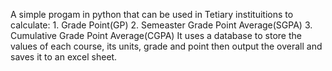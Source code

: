 A simple progam in python that can be used in Tetiary instituitions to calculate:
	1. Grade Point(GP)
	2. Semeaster Grade Point Average(SGPA)
	3. Cumulative Grade Point Average(CGPA)
It uses a database to store the values of each course, its units, grade and point then output the overall and saves it to an excel sheet.
